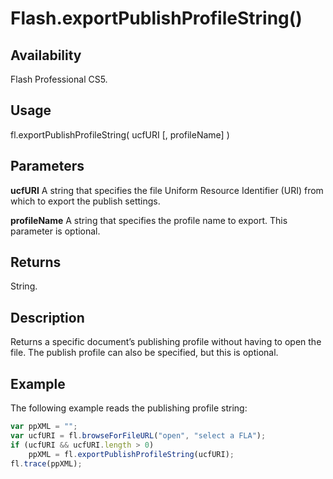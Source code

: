 # Flash.exportPublishProfileString()

## Availability

Flash Professional CS5.

## Usage

fl.exportPublishProfileString( ucfURI [, profileName] )

## Parameters

**ucfURI** A string that specifies the file Uniform Resource Identifier (URI) from which to export the publish settings.

**profileName** A string that specifies the profile name to export. This parameter is optional.

## Returns

String.

## Description

Returns a specific document’s publishing profile without having to open the file. The publish profile can also be specified, but this is optional.

## Example

The following example reads the publishing profile string:

```javascript
var ppXML = "";
var ucfURI = fl.browseForFileURL("open", "select a FLA");
if (ucfURI && ucfURI.length > 0)
    ppXML = fl.exportPublishProfileString(ucfURI);
fl.trace(ppXML);
```
